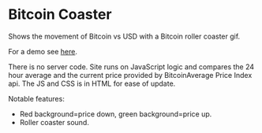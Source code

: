 # Bitcoin Coaster
Shows the movement of Bitcoin vs USD with a Bitcoin roller coaster gif.

For a demo see [here](http://experiments.keelyhill.com/bitcoin).

There is no server code. Site runs on JavaScript logic and compares the 24 hour average and the current price provided by BitcoinAverage Price Index api. The JS and CSS is in HTML for ease of update.

Notable features:
* Red background=price down, green background=price up.
* Roller coaster sound.
